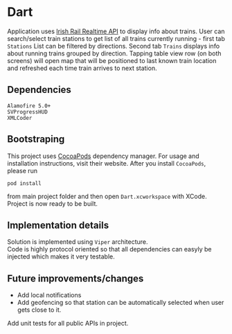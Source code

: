 # Dart

Application uses [Irish Rail Realtime API](http://api.irishrail.ie/realtime/) to display info about trains.
User can search/select train stations to get list of all trains currently running - first tab `Stations`
List can be filtered by directions. 
Second tab `Trains` displays info about running trains grouped by direction.
Tapping table view row (on both screens) will open map that will be positioned to last known train location and refreshed each time train
arrives to next station.

## Dependencies

`Alamofire 5.0+`   
`SVProgressHUD`  
`XMLCoder`

##  Bootstraping

This project uses [CocoaPods](https://cocoapods.org) dependency manager. For usage and installation instructions, visit their website.
After you install `CocoaPods`, please run
```
pod install
```
from main project folder and then open `Dart.xcworkspace` with XCode.  
Project is now ready to be built.

## Implementation details

Solution is implemented using `Viper` architecture.  
Code is highly protocol oriented so that all dependencies can easyly be injected which makes it very testable.

## Future improvements/changes

- Add local notifications
- Add geofencing so that station can be automatically selected when user gets close to it.

Add unit tests for all public APIs in project.

